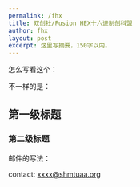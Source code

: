 ```yaml
---
permalink: /fhx
title: 双创社/Fusion HEX十六进制创科盟
author: fhx
layout: post
excerpt: 这里写摘要，150字以内。
---
```


怎么写看这个：

不一样的是：

## 第一级标题

### 第二级标题

邮件的写法：

contact: [xxxx@shmtuaa.org](mailto:xxxx@shmtuaa.org)